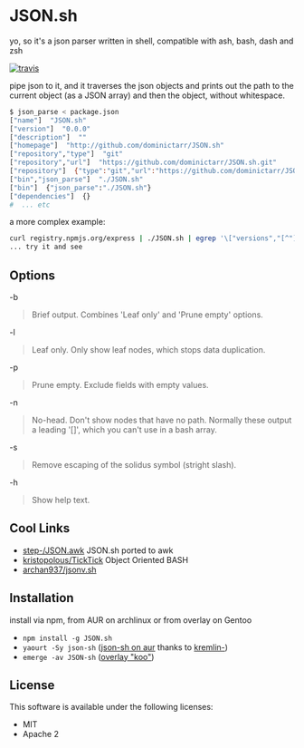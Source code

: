 # JSON.sh

yo, so it's a json parser written in shell, compatible with ash, bash, dash and zsh

[![travis](https://secure.travis-ci.org/dominictarr/JSON.sh.png?branch=master)](https://travis-ci.org/dominictarr/JSON.sh)

pipe json to it, and it traverses the json objects and prints out the 
path to the current object (as a JSON array) and then the object, without whitespace.

``` bash
$ json_parse < package.json
["name"]  "JSON.sh"
["version"]  "0.0.0"
["description"]  ""
["homepage"]  "http://github.com/dominictarr/JSON.sh"
["repository","type"]  "git"
["repository","url"]  "https://github.com/dominictarr/JSON.sh.git"
["repository"]  {"type":"git","url":"https://github.com/dominictarr/JSON.sh.git"}
["bin","json_parse"]  "./JSON.sh"
["bin"]  {"json_parse":"./JSON.sh"}
["dependencies"]  {}
#  ... etc
```

a more complex example:

``` bash
curl registry.npmjs.org/express | ./JSON.sh | egrep '\["versions","[^"]*"\]'
... try it and see
```

## Options

-b
> Brief output. Combines 'Leaf only' and 'Prune empty' options.

-l
> Leaf only. Only show leaf nodes, which stops data duplication.

-p
> Prune empty. Exclude fields with empty values.

-n
> No-head. Don't show nodes that have no path. Normally these output a leading '[]', which you can't use in a bash array.

-s
> Remove escaping of the solidus symbol (stright slash).

-h
> Show help text.

## Cool Links

* [step-/JSON.awk](https://github.com/step-/JSON.awk) JSON.sh ported to awk
* [kristopolous/TickTick](https://github.com/kristopolous/TickTick) Object Oriented BASH
* [archan937/jsonv.sh](https://github.com/archan937/jsonv.sh)

## Installation

install via npm, from AUR on archlinux or from overlay on Gentoo

* `npm install -g JSON.sh`
* `yaourt -Sy json-sh`
  ([json-sh on aur](https://aur.archlinux.org/packages/json-sh/)
  thanks to [kremlin-](https://github.com/kremlin-))
* `emerge -av JSON-sh` ([overlay "koo"](https://github.com/poinck/koo))

## License

This software is available under the following licenses:

  * MIT
  * Apache 2
